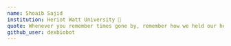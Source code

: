 ```yaml
---
name: Shoaib Sajid 
institution: Heriot Watt University 🚩 
quote: Whenever you remember times gone by, remember how we held our heads so high. 
github_user: dexbiobot
---
```

